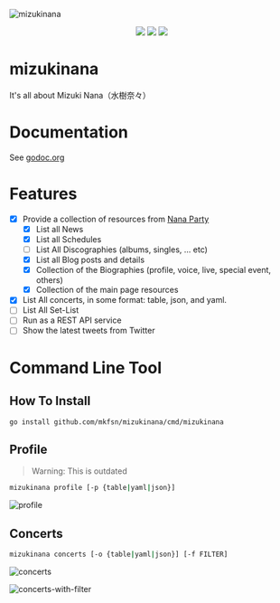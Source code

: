 ![mizukinana](https://user-images.githubusercontent.com/667169/45166942-b2076600-b22a-11e8-97ba-5af903d24b09.png)

<p align=center>
<a target="_blank" href="https://opensource.org/licenses/MIT" title="License: MIT"><img src="https://img.shields.io/badge/License-MIT-blue.svg"></a>
<a target="_blank" href="http://makeapullrequest.com" title="PRs Welcome"><img src="https://img.shields.io/badge/PRs-welcome-brightgreen.svg"></a>
<a href="https://codecov.io/gh/mkfsn/mizukinana">
  <img src="https://codecov.io/gh/mkfsn/mizukinana/branch/master/graph/badge.svg" />
</a>
</p>  

# mizukinana

It's all about Mizuki Nana（水樹奈々）

# Documentation

See [godoc.org](https://godoc.org/github.com/mkfsn/mizukinana)

# Features

- [x] Provide a collection of resources from [Nana Party](https://www.mizukinana.jp/)
  - [x] List all News
  - [x] List all Schedules
  - [ ] List All Discographies (albums, singles, ... etc)
  - [x] List all Blog posts and details
  - [x] Collection of the Biographies (profile, voice, live, special event, others)
  - [x] Collection of the main page resources
- [x] List All concerts, in some format: table, json, and yaml.
- [ ] List All Set-List
- [ ] Run as a REST API service
- [ ] Show the latest tweets from Twitter

# Command Line Tool

## How To Install

```mizukinana
go install github.com/mkfsn/mizukinana/cmd/mizukinana
```

## Profile

> Warning: This is outdated

```bash
mizukinana profile [-p {table|yaml|json}]
```

![profile](https://user-images.githubusercontent.com/667169/45159966-ce9ba200-b21a-11e8-9e08-72902fd36ff8.gif)


## Concerts

```bash
mizukinana concerts [-o {table|yaml|json}] [-f FILTER]
```

![concerts](https://user-images.githubusercontent.com/667169/45159731-2dace700-b21a-11e8-8425-1ab37cf91b0d.gif)

![concerts-with-filter](https://user-images.githubusercontent.com/667169/45159647-ee7e9600-b219-11e8-9bba-3bdbce2d9e77.gif)

